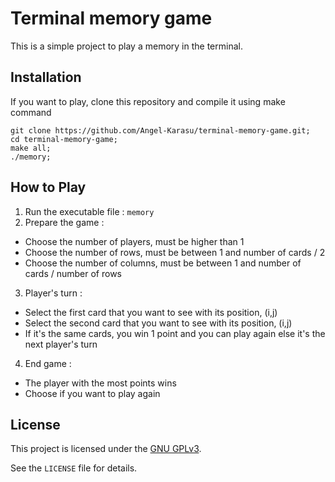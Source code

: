 # Terminal memory game

This is a simple project to play a memory in the terminal.
    
## Installation

If you want to play, clone this repository and compile it using make command
```shell
git clone https://github.com/Angel-Karasu/terminal-memory-game.git;
cd terminal-memory-game;
make all;
./memory;
```

## How to Play

1. Run the executable file : `memory`
2. Prepare the game :
  - Choose the number of players, must be higher than 1
  - Choose the number of rows, must be between 1 and number of cards / 2
  - Choose the number of columns, must be between 1 and number of cards / number of rows
3. Player's turn :
  - Select the first card that you want to see with its position, (i,j)
  - Select the second card that you want to see with its position, (i,j)
  - If it's the same cards, you win 1 point and you can play again else it's the next player's turn
4. End game :
  - The player with the most points wins
  - Choose if you want to play again
  
## License

This project is licensed under the [GNU GPLv3](https://choosealicense.com/licenses/gpl-3.0/).

See the `LICENSE` file for details.

